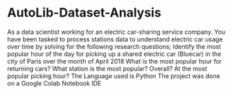 # AutoLib-Dataset-Analysis
As a data scientist working for an electric car-sharing service company. You have been tasked to process stations data to understand electric car usage over time by solving for the following research questions;
Identify the most popular hour of the day for picking up a shared electric car (Bluecar) in the city of Paris over the month of April 2018
What is the most popular hour for returning cars?
What station is the most popular? Overall? At the most popular picking hour?
The Language used is Python
The project was done on a Google Colab Notebook IDE
